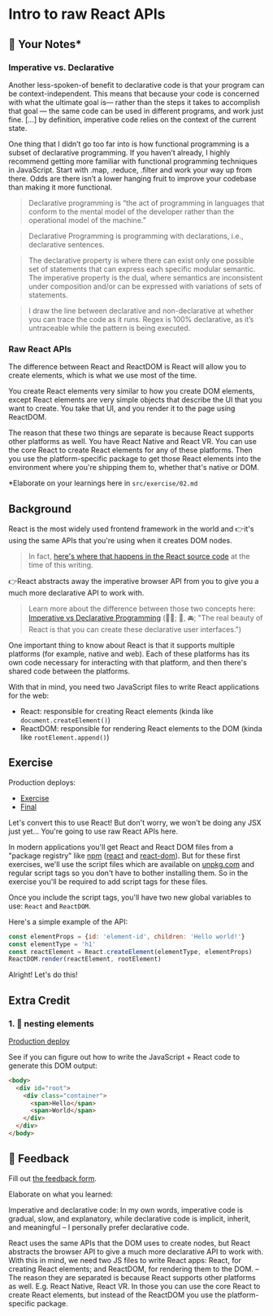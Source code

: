 # Intro to raw React APIs

## 📝 Your Notes\*

### Imperative vs. Declarative

Another less-spoken-of benefit to declarative code is that your program can be
context-independent. This means that because your code is concerned with what
the ultimate goal is— rather than the steps it takes to accomplish that goal —
the same code can be used in different programs, and work just fine. [...] by
definition, imperative code relies on the context of the current state.

One thing that I didn’t go too far into is how functional programming is a
subset of declarative programming. If you haven’t already, I highly recommend
getting more familiar with functional programming techniques in JavaScript.
Start with .map, .reduce, .filter and work your way up from there. Odds are
there isn’t a lower hanging fruit to improve your codebase than making it more
functional.

> Declarative programming is “the act of programming in languages that conform
> to the mental model of the developer rather than the operational model of the
> machine.”

> Declarative Programming is programming with declarations, i.e., declarative
> sentences.

> The declarative property is where there can exist only one possible set of
> statements that can express each specific modular semantic. The imperative
> property is the dual, where semantics are inconsistent under composition
> and/or can be expressed with variations of sets of statements.

> I draw the line between declarative and non-declarative at whether you can
> trace the code as it runs. Regex is 100% declarative, as it’s untraceable
> while the pattern is being executed.

### Raw React APIs

The difference between React and ReactDOM is React will allow you to create
elements, which is what we use most of the time.

You create React elements very similar to how you create DOM elements, except
React elements are very simple objects that describe the UI that you want to
create. You take that UI, and you render it to the page using ReactDOM.

The reason that these two things are separate is because React supports other
platforms as well. You have React Native and React VR. You can use the core
React to create React elements for any of these platforms. Then you use the
platform-specific package to get those React elements into the environment where
you're shipping them to, whether that's native or DOM.

\*Elaborate on your learnings here in `src/exercise/02.md`

## Background

React is the most widely used frontend framework in the world and 👉it's using
the same APIs that you're using when it creates DOM nodes.

> In fact,
> [here's where that happens in the React source code](https://github.com/facebook/react/blob/48907797294340b6d5d8fecfbcf97edf0691888d/packages/react-dom/src/client/ReactDOMComponent.js#L416)
> at the time of this writing.

👉React abstracts away the imperative browser API from you to give you a much
more declarative API to work with.

> Learn more about the difference between those two concepts here:
> [Imperative vs Declarative Programming](https://tylermcginnis.com/imperative-vs-declarative-programming/)
> (👑🐝; 🦞, 🚘; "The real beauty of React is that you can create these
> declarative user interfaces.")

One important thing to know about React is that it supports multiple platforms
(for example, native and web). Each of these platforms has its own code
necessary for interacting with that platform, and then there's shared code
between the platforms.

With that in mind, you need two JavaScript files to write React applications for
the web:

- React: responsible for creating React elements (kinda like
  `document.createElement()`)
- ReactDOM: responsible for rendering React elements to the DOM (kinda like
  `rootElement.append()`)

## Exercise

Production deploys:

- [Exercise](http://react-fundamentals.netlify.app/isolated/exercise/02.html)
- [Final](http://react-fundamentals.netlify.app/isolated/final/02.html)

Let's convert this to use React! But don't worry, we won't be doing any JSX just
yet... You're going to use raw React APIs here.

In modern applications you'll get React and React DOM files from a "package
registry" like [npm](https://npmjs.com) ([react](https://npm.im/react) and
[react-dom](https://npm.im/react-dom)). But for these first exercises, we'll use
the script files which are available on [unpkg.com](https://unpkg.com) and
regular script tags so you don't have to bother installing them. So in the
exercise you'll be required to add script tags for these files.

Once you include the script tags, you'll have two new global variables to use:
`React` and `ReactDOM`.

Here's a simple example of the API:

```javascript
const elementProps = {id: 'element-id', children: 'Hello world!'}
const elementType = 'h1'
const reactElement = React.createElement(elementType, elementProps)
ReactDOM.render(reactElement, rootElement)
```

Alright! Let's do this!

## Extra Credit

### 1. 💯 nesting elements

[Production deploy](http://react-fundamentals.netlify.app/isolated/final/02.extra-1.html)

See if you can figure out how to write the JavaScript + React code to generate
this DOM output:

```html
<body>
  <div id="root">
    <div class="container">
      <span>Hello</span>
      <span>World</span>
    </div>
  </div>
</body>
```

## 🦉 Feedback

Fill out
[the feedback form](https://ws.kcd.im/?ws=React%20Fundamentals%20%E2%9A%9B&e=02%3A%20Intro%20to%20raw%20React%20APIs&em=).

Elaborate on what you learned:

Imperative and declarative code: In my own words, imperative code is gradual,
slow, and explanatory, while declarative code is implicit, inherit, and
meaningful – I personally prefer declarative code.

React uses the same APIs that the DOM uses to create nodes, but React abstracts
the browser API to give a much more declarative API to work with. With this in
mind, we need two JS files to write React apps: React, for creating React
elements; and ReactDOM, for rendering them to the DOM. – The reason they are
separated is because React supports other platforms as well. E.g. React Native,
React VR. In those you can use the core React to create React elements, but
instead of the ReactDOM you use the platform-specific package.
